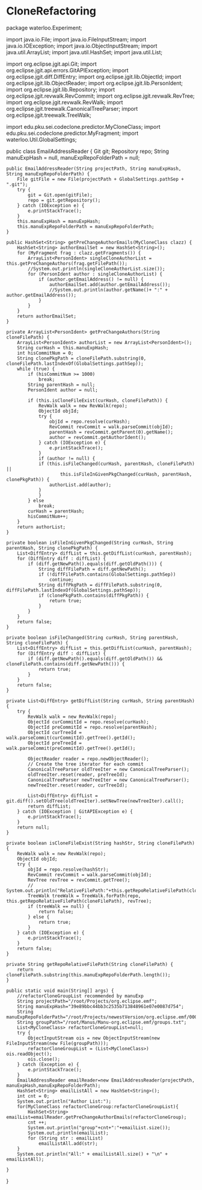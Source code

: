 # CloneRefactoring
package waterloo.Experiment;

import java.io.File;
import java.io.FileInputStream;
import java.io.IOException;
import java.io.ObjectInputStream;
import java.util.ArrayList;
import java.util.HashSet;
import java.util.List;

import org.eclipse.jgit.api.Git;
import org.eclipse.jgit.api.errors.GitAPIException;
import org.eclipse.jgit.diff.DiffEntry;
import org.eclipse.jgit.lib.ObjectId;
import org.eclipse.jgit.lib.ObjectReader;
import org.eclipse.jgit.lib.PersonIdent;
import org.eclipse.jgit.lib.Repository;
import org.eclipse.jgit.revwalk.RevCommit;
import org.eclipse.jgit.revwalk.RevTree;
import org.eclipse.jgit.revwalk.RevWalk;
import org.eclipse.jgit.treewalk.CanonicalTreeParser;
import org.eclipse.jgit.treewalk.TreeWalk;

import edu.pku.sei.codeclone.predictor.MyCloneClass;
import edu.pku.sei.codeclone.predictor.MyFragment;
import waterloo.Util.GlobalSettings;

public class EmailAddressReader {
	Git git;
	Repository repo;
	String manuExpHash = null, manuExpRepoFolderPath = null;

	public EmailAddressReader(String projectPath, String manuExpHash, String manuExpRepoFolderPath) {
		File gitFile = new File(projectPath + GlobalSettings.pathSep + ".git");
		try {
			git = Git.open(gitFile);
			repo = git.getRepository();
		} catch (IOException e) {
			e.printStackTrace();
		}
		this.manuExpHash = manuExpHash;
		this.manuExpRepoFolderPath = manuExpRepoFolderPath;
	}

	public HashSet<String> getPreChangeAuthorEmails(MyCloneClass clazz) {
		HashSet<String> authorEmailSet = new HashSet<String>();
		for (MyFragment frag : clazz.getFragments()) {
			ArrayList<PersonIdent> singleCloneAuthorList = this.getPreChangeAuthors(frag.getFilePath());
			//System.out.println(singleCloneAuthorList.size());
			for (PersonIdent author : singleCloneAuthorList) {
				if (author.getEmailAddress() != null) {
					authorEmailSet.add(author.getEmailAddress());
					//System.out.println(author.getName()+ ":" + author.getEmailAddress());
				}
			}
		}
		return authorEmailSet;
	}

	private ArrayList<PersonIdent> getPreChangeAuthors(String cloneFilePath) {
		ArrayList<PersonIdent> authorList = new ArrayList<PersonIdent>();
		String curHash = this.manuExpHash;
		int hisCommitNum = 0;
		String clonePkgPath = cloneFilePath.substring(0, cloneFilePath.lastIndexOf(GlobalSettings.pathSep));
		while (true) {
			if (hisCommitNum >= 1000)
				break;
			String parentHash = null;
			PersonIdent author = null;
			
			if (this.isCloneFileExist(curHash, cloneFilePath)) {
				RevWalk walk = new RevWalk(repo);
				ObjectId objId;
				try {
					objId = repo.resolve(curHash);
					RevCommit revCommit = walk.parseCommit(objId);
					parentHash = revCommit.getParent(0).getName();
					author = revCommit.getAuthorIdent();
				} catch (IOException e) {
					e.printStackTrace();
				}
				if (author != null) {
				if (this.isFileChanged(curHash, parentHash, cloneFilePath) || 
						this.isFileInGivenPkgChanged(curHash, parentHash, clonePkgPath)) {
					authorList.add(author);
				}
				}
			} else
				break;
			curHash = parentHash;
			hisCommitNum++;
		}
		return authorList;
	}

	private boolean isFileInGivenPkgChanged(String curHash, String parentHash, String clonePkgPath) {
		List<DiffEntry> diffList = this.getDiffList(curHash, parentHash);
		for (DiffEntry diff : diffList) {
			if (diff.getNewPath().equals(diff.getOldPath())) {
				String diffFilePath = diff.getNewPath();
				if (!diffFilePath.contains(GlobalSettings.pathSep))
					continue;
				String diffPkgPath = diffFilePath.substring(0, diffFilePath.lastIndexOf(GlobalSettings.pathSep));
				if (clonePkgPath.contains(diffPkgPath)) {
					return true;
				}
			}
		}
		return false;
	}
	
	private boolean isFileChanged(String curHash, String parentHash, String cloneFilePath) {
		List<DiffEntry> diffList = this.getDiffList(curHash, parentHash);
		for (DiffEntry diff : diffList) {
			if (diff.getNewPath().equals(diff.getOldPath()) && cloneFilePath.contains(diff.getNewPath())) {
				return true;
			}
		}
		return false;
	}
	
	private List<DiffEntry> getDiffList(String curHash, String parentHash) {
		try {
			RevWalk walk = new RevWalk(repo);
			ObjectId curCommitId = repo.resolve(curHash);
			ObjectId preCommitId = repo.resolve(parentHash);
			ObjectId curTreeId = walk.parseCommit(curCommitId).getTree().getId();
			ObjectId preTreeId = walk.parseCommit(preCommitId).getTree().getId();

			ObjectReader reader = repo.newObjectReader();
			// Create the tree iterator for each commit
			CanonicalTreeParser oldTreeIter = new CanonicalTreeParser();
			oldTreeIter.reset(reader, preTreeId);
			CanonicalTreeParser newTreeIter = new CanonicalTreeParser();
			newTreeIter.reset(reader, curTreeId);

			List<DiffEntry> diffList = git.diff().setOldTree(oldTreeIter).setNewTree(newTreeIter).call();
			return diffList;
		} catch (IOException | GitAPIException e) {
			e.printStackTrace();
		}
		return null;
	}
	
	private boolean isCloneFileExist(String hashStr, String cloneFilePath) {
		RevWalk walk = new RevWalk(repo);
		ObjectId objId;
		try {
			objId = repo.resolve(hashStr);
			RevCommit revCommit = walk.parseCommit(objId);
			RevTree revTree = revCommit.getTree();
			// System.out.println("RelativeFilePath:"+this.getRepoRelativeFilePath(cloneFilePath));
			TreeWalk treeWalk = TreeWalk.forPath(repo, this.getRepoRelativeFilePath(cloneFilePath), revTree);
			if (treeWalk == null) {
				return false;
			} else {
				return true;
			}
		} catch (IOException e) {
			e.printStackTrace();
		}
		return false;
	}

	private String getRepoRelativeFilePath(String cloneFilePath) {
		return cloneFilePath.substring(this.manuExpRepoFolderPath.length());
	}

	public static void main(String[] args) {
		//refactorCloneGroupList recommended by manuExp
		String projectPath="/root/Projects/org.eclipse.emf";
		String manuExpHash="39e89bbc44bb3c2535b713848961e07e0087d754";
		String manuExpRepoFolderPath="/root/Projects/newestVersion/org.eclipse.emf/00001/org.eclipse.emf/";
		String groupPath="/root/Manus/Manu-org.eclipse.emf/groups.txt";
		List<MyCloneClass> refactorCloneGroupList=null;
		try {
			ObjectInputStream ois = new ObjectInputStream(new FileInputStream(new File(groupPath)));
			refactorCloneGroupList = (List<MyCloneClass>) ois.readObject();
			ois.close();
		} catch (Exception e) {
			e.printStackTrace();
		}
		EmailAddressReader emailReader=new EmailAddressReader(projectPath, manuExpHash,manuExpRepoFolderPath);
		HashSet<String> emailListAll = new HashSet<String>();
		int cnt = 0;
		System.out.println("Author List:");
		for(MyCloneClass refactorCloneGroup:refactorCloneGroupList){
			HashSet<String> emailList=emailReader.getPreChangeAuthorEmails(refactorCloneGroup);
			cnt ++;
			System.out.println("group"+cnt+":"+emailList.size());
			System.out.println(emailList);
			for (String str : emailList)
				emailListAll.add(str);
		}
		System.out.println("All:" + emailListAll.size() + "\n" + emailListAll);

	}

}
